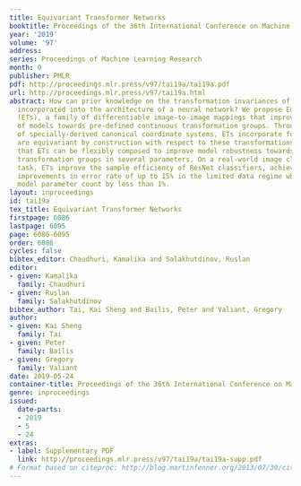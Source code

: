 ```yaml
---
title: Equivariant Transformer Networks
booktitle: Proceedings of the 36th International Conference on Machine Learning
year: '2019'
volume: '97'
address: 
series: Proceedings of Machine Learning Research
month: 0
publisher: PMLR
pdf: http://proceedings.mlr.press/v97/tai19a/tai19a.pdf
url: http://proceedings.mlr.press/v97/tai19a.html
abstract: How can prior knowledge on the transformation invariances of a domain be
  incorporated into the architecture of a neural network? We propose Equivariant Transformers
  (ETs), a family of differentiable image-to-image mappings that improve the robustness
  of models towards pre-defined continuous transformation groups. Through the use
  of specially-derived canonical coordinate systems, ETs incorporate functions that
  are equivariant by construction with respect to these transformations. We show empirically
  that ETs can be flexibly composed to improve model robustness towards more complicated
  transformation groups in several parameters. On a real-world image classification
  task, ETs improve the sample efficiency of ResNet classifiers, achieving relative
  improvements in error rate of up to 15% in the limited data regime while increasing
  model parameter count by less than 1%.
layout: inproceedings
id: tai19a
tex_title: Equivariant Transformer Networks
firstpage: 6086
lastpage: 6095
page: 6086-6095
order: 6086
cycles: false
bibtex_editor: Chaudhuri, Kamalika and Salakhutdinov, Ruslan
editor:
- given: Kamalika
  family: Chaudhuri
- given: Ruslan
  family: Salakhutdinov
bibtex_author: Tai, Kai Sheng and Bailis, Peter and Valiant, Gregory
author:
- given: Kai Sheng
  family: Tai
- given: Peter
  family: Bailis
- given: Gregory
  family: Valiant
date: 2019-05-24
container-title: Proceedings of the 36th International Conference on Machine Learning
genre: inproceedings
issued:
  date-parts:
  - 2019
  - 5
  - 24
extras:
- label: Supplementary PDF
  link: http://proceedings.mlr.press/v97/tai19a/tai19a-supp.pdf
# Format based on citeproc: http://blog.martinfenner.org/2013/07/30/citeproc-yaml-for-bibliographies/
---
```

